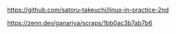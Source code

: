 
https://github.com/satoru-takeuchi/linux-in-practice-2nd

https://zenn.dev/ganariya/scraps/1bb0ac3b7ab7b6
